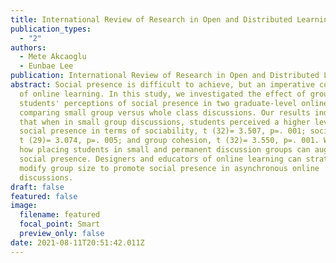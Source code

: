 ```yaml
---
title: International Review of Research in Open and Distributed Learning
publication_types:
  - "2"
authors:
  - Mete Akcaoglu
  - Eunbae Lee
publication: International Review of Research in Open and Distributed Learning
abstract: Social presence is difficult to achieve, but an imperative component
  of online learning. In this study, we investigated the effect of group size on
  students' perceptions of social presence in two graduate-level online courses,
  comparing small group versus whole class discussions. Our results indicated
  that when in small group discussions, students perceived a higher level of
  social presence in terms of sociability, t (32)= 3.507, p=. 001; social space,
  t (29)= 3.074, p=. 005; and group cohesion, t (32)= 3.550, p=. 001. We discuss
  how placing students in small and permanent discussion groups can augment
  social presence. Designers and educators of online learning can strategically
  modify group size to promote social presence in asynchronous online
  discussions.
draft: false
featured: false
image:
  filename: featured
  focal_point: Smart
  preview_only: false
date: 2021-08-11T20:51:42.011Z
---
```

